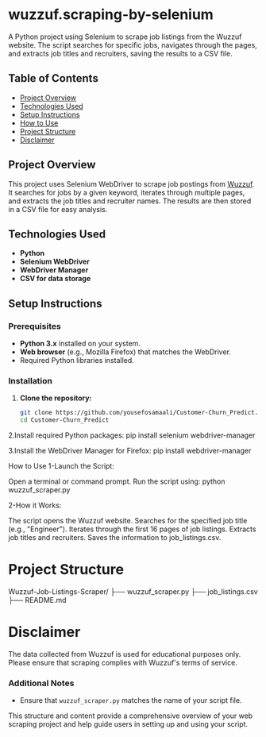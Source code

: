 # wuzzuf.scraping-by-selenium


A Python project using Selenium to scrape job listings from the Wuzzuf website. The script searches for specific jobs, navigates through the pages, and extracts job titles and recruiters, saving the results to a CSV file.

## Table of Contents
- [Project Overview](#project-overview)
- [Technologies Used](#technologies-used)
- [Setup Instructions](#setup-instructions) 
- [How to Use](#how-to-use)
- [Project Structure](#project-structure)
- [Disclaimer](#disclaimer)

## Project Overview
This project uses Selenium WebDriver to scrape job postings from [Wuzzuf](https://wuzzuf.net/jobs/egypt). It searches for jobs by a given keyword, iterates through multiple pages, and extracts the job titles and recruiter names. The results are then stored in a CSV file for easy analysis.

## Technologies Used
- **Python**
- **Selenium WebDriver**
- **WebDriver Manager**
- **CSV for data storage**

## Setup Instructions

### Prerequisites
- **Python 3.x** installed on your system.
- **Web browser** (e.g., Mozilla Firefox) that matches the WebDriver.
- Required Python libraries installed.

### Installation

1. **Clone the repository:**
   ```bash
   git clone https://github.com/yousefosamaali/Customer-Churn_Predict.git
   cd Customer-Churn_Predict
2.Install required Python packages:
pip install selenium webdriver-manager


3.Install the WebDriver Manager for Firefox: 
pip install webdriver-manager

How to Use
1-Launch the Script:

Open a terminal or command prompt.
Run the script using:
python wuzzuf_scraper.py

2-How it Works:

The script opens the Wuzzuf website.
Searches for the specified job title (e.g., "Engineer").
Iterates through the first 16 pages of job listings.
Extracts job titles and recruiters.
Saves the information to job_listings.csv.

# Project Structure

Wuzzuf-Job-Listings-Scraper/
├── wuzzuf_scraper.py
├── job_listings.csv
├── README.md


# Disclaimer
The data collected from Wuzzuf is used for educational purposes only.
Please ensure that scraping complies with Wuzzuf's terms of service.


### Additional Notes
- Ensure that `wuzzuf_scraper.py` matches the name of your script file.

This structure and content provide a comprehensive overview of your web scraping project and help guide users in setting up and using your script.
